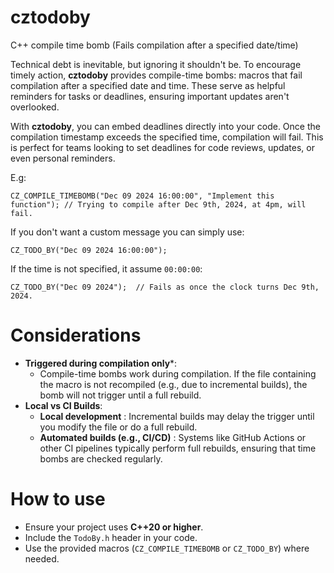 # cztodoby

C++ compile time bomb (Fails compilation after a specified date/time)

Technical debt is inevitable, but ignoring it shouldn't be. To encourage timely action, **cztodoby** provides compile-time bombs: macros
that fail compilation after a specified date and time.
These serve as helpful reminders for tasks or deadlines, ensuring important updates aren't overlooked.

With **cztodoby**, you can embed deadlines directly into your code. Once the compilation timestamp exceeds the specified time,
compilation will fail. This is perfect for teams looking to set deadlines for code reviews, updates, or even personal reminders.

E.g:

```
CZ_COMPILE_TIMEBOMB("Dec 09 2024 16:00:00", "Implement this function"); // Trying to compile after Dec 9th, 2024, at 4pm, will fail.
```

If you don't want a custom message you can simply use:

```
CZ_TODO_BY("Dec 09 2024 16:00:00");
```

If the time is not specified, it assume `00:00:00`:

```
CZ_TODO_BY("Dec 09 2024");  // Fails as once the clock turns Dec 9th, 2024.
```

# Considerations

* **Triggered during compilation only***:
	* Compile-time bombs work during compilation. If the file containing the macro is not recompiled (e.g., due to incremental builds), the bomb will not trigger until a full rebuild.
* **Local vs CI Builds**:
    * **Local development** : Incremental builds may delay the trigger until you modify the file or do a full rebuild.
    * **Automated builds (e.g., CI/CD)** : Systems like GitHub Actions or other CI pipelines typically perform full rebuilds, ensuring that time bombs are checked regularly.

# How to use

* Ensure your project uses **C++20 or higher**.
* Include the `TodoBy.h` header in your code.
* Use the provided macros (`CZ_COMPILE_TIMEBOMB` or `CZ_TODO_BY`) where needed.


